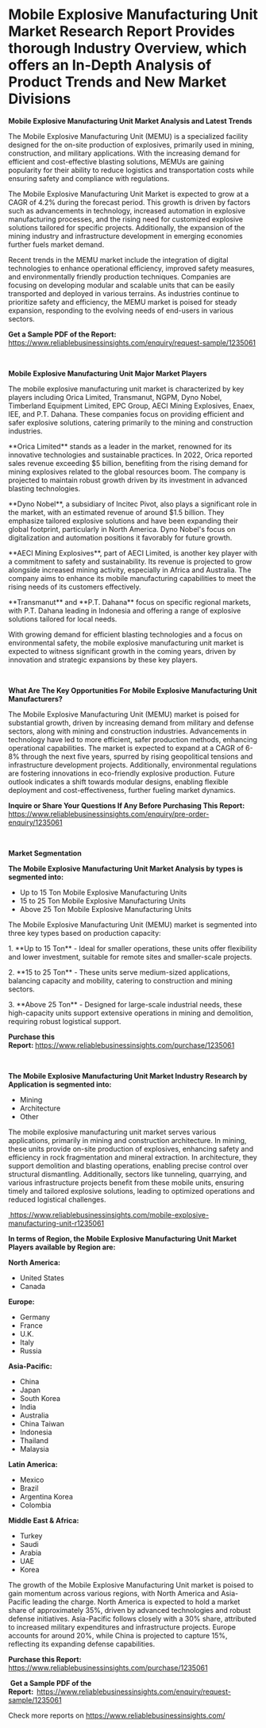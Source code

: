 <p><h1>Mobile Explosive Manufacturing Unit Market Research Report Provides thorough Industry Overview, which offers an In-Depth Analysis of Product Trends and New Market Divisions</h1></p><p><strong>Mobile Explosive Manufacturing Unit Market Analysis and Latest Trends</strong></p>
<p><p>The Mobile Explosive Manufacturing Unit (MEMU) is a specialized facility designed for the on-site production of explosives, primarily used in mining, construction, and military applications. With the increasing demand for efficient and cost-effective blasting solutions, MEMUs are gaining popularity for their ability to reduce logistics and transportation costs while ensuring safety and compliance with regulations.</p><p>The Mobile Explosive Manufacturing Unit Market is expected to grow at a CAGR of 4.2% during the forecast period. This growth is driven by factors such as advancements in technology, increased automation in explosive manufacturing processes, and the rising need for customized explosive solutions tailored for specific projects. Additionally, the expansion of the mining industry and infrastructure development in emerging economies further fuels market demand.</p><p>Recent trends in the MEMU market include the integration of digital technologies to enhance operational efficiency, improved safety measures, and environmentally friendly production techniques. Companies are focusing on developing modular and scalable units that can be easily transported and deployed in various terrains. As industries continue to prioritize safety and efficiency, the MEMU market is poised for steady expansion, responding to the evolving needs of end-users in various sectors.</p></p>
<p><strong>Get a Sample PDF of the Report:&nbsp;</strong> <a href="https://www.reliablebusinessinsights.com/enquiry/request-sample/1235061?utm_campaign=3077&utm_medium=2&utm_source=Github&utm_content=ia&utm_term=08042025&utm_id=mobile-explosive-manufacturing-unit">https://www.reliablebusinessinsights.com/enquiry/request-sample/1235061</a></p>
<p>&nbsp;</p>
<p><strong>Mobile Explosive Manufacturing Unit Major Market Players</strong></p>
<p><p>The mobile explosive manufacturing unit market is characterized by key players including Orica Limited, Transmanut, NGPM, Dyno Nobel, Timberland Equipment Limited, EPC Group, AECI Mining Explosives, Enaex, IEE, and P.T. Dahana. These companies focus on providing efficient and safer explosive solutions, catering primarily to the mining and construction industries.</p><p>**Orica Limited** stands as a leader in the market, renowned for its innovative technologies and sustainable practices. In 2022, Orica reported sales revenue exceeding $5 billion, benefiting from the rising demand for mining explosives related to the global resources boom. The company is projected to maintain robust growth driven by its investment in advanced blasting technologies.</p><p>**Dyno Nobel**, a subsidiary of Incitec Pivot, also plays a significant role in the market, with an estimated revenue of around $1.5 billion. They emphasize tailored explosive solutions and have been expanding their global footprint, particularly in North America. Dyno Nobel's focus on digitalization and automation positions it favorably for future growth.</p><p>**AECI Mining Explosives**, part of AECI Limited, is another key player with a commitment to safety and sustainability. Its revenue is projected to grow alongside increased mining activity, especially in Africa and Australia. The company aims to enhance its mobile manufacturing capabilities to meet the rising needs of its customers effectively.</p><p>**Transmanut** and **P.T. Dahana** focus on specific regional markets, with P.T. Dahana leading in Indonesia and offering a range of explosive solutions tailored for local needs.</p><p>With growing demand for efficient blasting technologies and a focus on environmental safety, the mobile explosive manufacturing unit market is expected to witness significant growth in the coming years, driven by innovation and strategic expansions by these key players.</p></p>
<p>&nbsp;</p>
<p><strong>What Are The Key Opportunities For Mobile Explosive Manufacturing Unit Manufacturers?</strong></p>
<p><p>The Mobile Explosive Manufacturing Unit (MEMU) market is poised for substantial growth, driven by increasing demand from military and defense sectors, along with mining and construction industries. Advancements in technology have led to more efficient, safer production methods, enhancing operational capabilities. The market is expected to expand at a CAGR of 6-8% through the next five years, spurred by rising geopolitical tensions and infrastructure development projects. Additionally, environmental regulations are fostering innovations in eco-friendly explosive production. Future outlook indicates a shift towards modular designs, enabling flexible deployment and cost-effectiveness, further fueling market dynamics.</p></p>
<p><strong>Inquire or Share Your Questions If Any Before Purchasing This Report:</strong> <a href="https://www.reliablebusinessinsights.com/enquiry/pre-order-enquiry/1235061?utm_campaign=3077&utm_medium=2&utm_source=Github&utm_content=ia&utm_term=08042025&utm_id=mobile-explosive-manufacturing-unit">https://www.reliablebusinessinsights.com/enquiry/pre-order-enquiry/1235061</a></p>
<p>&nbsp;</p>
<p><strong>Market Segmentation</strong></p>
<p><strong>The Mobile Explosive Manufacturing Unit Market Analysis by types is segmented into:</strong></p>
<p><ul><li>Up to 15 Ton Mobile Explosive Manufacturing Units</li><li>15 to 25 Ton Mobile Explosive Manufacturing Units</li><li>Above 25 Ton Mobile Explosive Manufacturing Units</li></ul></p>
<p><p>The Mobile Explosive Manufacturing Unit (MEMU) market is segmented into three key types based on production capacity: </p><p>1. **Up to 15 Ton** - Ideal for smaller operations, these units offer flexibility and lower investment, suitable for remote sites and smaller-scale projects.</p><p>  </p><p>2. **15 to 25 Ton** - These units serve medium-sized applications, balancing capacity and mobility, catering to construction and mining sectors.</p><p>3. **Above 25 Ton** - Designed for large-scale industrial needs, these high-capacity units support extensive operations in mining and demolition, requiring robust logistical support.</p></p>
<p><strong>Purchase this Report:&nbsp;</strong><a href="https://www.reliablebusinessinsights.com/purchase/1235061?utm_campaign=3077&utm_medium=2&utm_source=Github&utm_content=ia&utm_term=08042025&utm_id=mobile-explosive-manufacturing-unit">https://www.reliablebusinessinsights.com/purchase/1235061</a></p>
<p>&nbsp;</p>
<p><strong>The Mobile Explosive Manufacturing Unit Market Industry Research by Application is segmented into:</strong></p>
<p><ul><li>Mining</li><li>Architecture</li><li>Other</li></ul></p>
<p><p>The mobile explosive manufacturing unit market serves various applications, primarily in mining and construction architecture. In mining, these units provide on-site production of explosives, enhancing safety and efficiency in rock fragmentation and mineral extraction. In architecture, they support demolition and blasting operations, enabling precise control over structural dismantling. Additionally, sectors like tunneling, quarrying, and various infrastructure projects benefit from these mobile units, ensuring timely and tailored explosive solutions, leading to optimized operations and reduced logistical challenges.</p></p>
<p><a href="https://www.reliablebusinessinsights.com/mobile-explosive-manufacturing-unit-r1235061?utm_campaign=3077&utm_medium=2&utm_source=Github&utm_content=ia&utm_term=08042025&utm_id=mobile-explosive-manufacturing-unit">&nbsp;https://www.reliablebusinessinsights.com/mobile-explosive-manufacturing-unit-r1235061</a></p>
<p><strong>In terms of Region, the Mobile Explosive Manufacturing Unit Market Players available by Region are:</strong></p>
<p>
    <p> <strong> North America: </strong>
        <ul>
            <li>United States</li>
            <li>Canada</li>
        </ul>
        </p> 
    <p> <strong> Europe: </strong>
        <ul>
            <li>Germany</li>
            <li>France</li>
            <li>U.K.</li>
            <li>Italy</li>
            <li>Russia</li>
        </ul>
        </p> 
    <p> <strong> Asia-Pacific: </strong>
        <ul>
            <li>China</li>
            <li>Japan</li>
            <li>South Korea</li>
            <li>India</li>
            <li>Australia</li>
            <li>China Taiwan</li>
            <li>Indonesia</li>
            <li>Thailand</li>
            <li>Malaysia</li>
        </ul>
        </p> 
    <p> <strong> Latin America: </strong>
        <ul>
            <li>Mexico</li>
            <li>Brazil</li>
            <li>Argentina Korea</li>
            <li>Colombia</li>
        </ul>
        </p> 
    <p> <strong> Middle East & Africa: </strong>
        <ul>
            <li>Turkey</li>
            <li>Saudi</li>
            <li>Arabia</li>
            <li>UAE</li>
            <li>Korea</li>
        </ul>
    </p>
    </p>
<p><p>The growth of the Mobile Explosive Manufacturing Unit market is poised to gain momentum across various regions, with North America and Asia-Pacific leading the charge. North America is expected to hold a market share of approximately 35%, driven by advanced technologies and robust defense initiatives. Asia-Pacific follows closely with a 30% share, attributed to increased military expenditures and infrastructure projects. Europe accounts for around 20%, while China is projected to capture 15%, reflecting its expanding defense capabilities.</p></p>
<p><strong>Purchase this Report: </strong><a href="https://www.reliablebusinessinsights.com/purchase/1235061?utm_campaign=3077&utm_medium=2&utm_source=Github&utm_content=ia&utm_term=08042025&utm_id=mobile-explosive-manufacturing-unit">https://www.reliablebusinessinsights.com/purchase/1235061</a></p>
<p>&nbsp;<strong>Get a Sample PDF of the Report:&nbsp;&nbsp;</strong><a href="https://www.reliablebusinessinsights.com/enquiry/request-sample/1235061?utm_campaign=3077&utm_medium=2&utm_source=Github&utm_content=ia&utm_term=08042025&utm_id=mobile-explosive-manufacturing-unit">https://www.reliablebusinessinsights.com/enquiry/request-sample/1235061</a></p>
<p><strong></strong></p>
<p>Check more reports on <a href="https://www.reliablebusinessinsights.com/?utm_campaign=3077&utm_medium=2&utm_source=Github&utm_content=ia&utm_term=08042025&utm_id=mobile-explosive-manufacturing-unit">https://www.reliablebusinessinsights.com/</a></p>